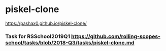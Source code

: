 # piskel-clone
https://pashax0.github.io/piskel-clone/
### Task for RSSchool2019Q1 https://github.com/rolling-scopes-school/tasks/blob/2018-Q3/tasks/piskel-clone.md
